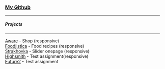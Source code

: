 ### [My Github](https://github.com/Mitroright?tab=repositories)  
---------  
##### Projects  
---------  
[Aware](/aware/) - Shop (responsive)  
[Foodjistica](/foodjistica/) - Food recipes (responsive)  
[Strakhovka](/strakhovka/) - Slider onepage (responsive)  
[Highsmith](/highsmith/) - Test assignment(responsive)  
[Future2](/future/) - Test assignment  

